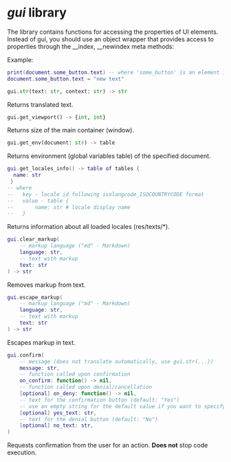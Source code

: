 # *gui* library

The library contains functions for accessing the properties of UI elements. Instead of gui, you should use an object wrapper that provides access to properties through the __index, __newindex meta methods:

Example:

```lua
print(document.some_button.text) -- where 'some_button' is an element id
document.some_button.text = "new text"
```

```python
gui.str(text: str, context: str) -> str
```

Returns translated text.

```python
gui.get_viewport() -> {int, int}
```

Returns size of the main container (window).

```python
gui.get_env(document: str) -> table
```

Returns environment (global variables table) of the specified document.

```lua
gui.get_locales_info() -> table of tables {
  name: str
 }
-- where
--   key - locale id following isolangcode_ISOCOUNTRYCODE format
--   value - table {
--       name: str # locale display name
--   }
```

Returns information about all loaded locales (res/texts/\*).

```lua
gui.clear_markup(
    -- markup language ("md" - Markdown)
    language: str,
    -- text with markup
    text: str
) -> str
```

Removes markup from text.

```lua
gui.escape_markup(
    -- markup language ("md" - Markdown)
    language: str,
    -- text with markup
    text: str
) -> str
```

Escapes markup in text.

```lua
gui.confirm(
    -- message (does not translate automatically, use gui.str(...))
    message: str,
    -- function called upon confirmation
    on_confirm: function() -> nil,
    -- function called upon denial/cancellation
    [optional] on_deny: function() -> nil,
    -- text for the confirmation button (default: "Yes")
    -- use an empty string for the default value if you want to specify no_text.
    [optional] yes_text: str,
    -- text for the denial button (default: "No")
    [optional] no_text: str,
)
```

Requests confirmation from the user for an action. **Does not** stop code execution.
